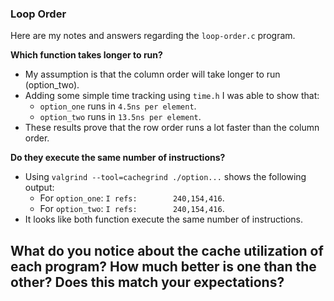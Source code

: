 ### Loop Order
Here are my notes and answers regarding the `loop-order.c` program.

**Which function takes longer to run?**
- My assumption is that the column order will take longer to run (option_two).
- Adding some simple time tracking using `time.h` I was able to show that:
	- `option_one` runs in `4.5ns per element`.
	- `option_two` runs in `13.5ns per element`.
- These results prove that the row order runs a lot faster than the column order.

**Do they execute the same number of instructions?**
- Using `valgrind --tool=cachegrind ./option...` shows the following output:
	- For `option_one`: `I refs:        240,154,416`.
	- For `option_two`: `I refs:        240,154,416`.
- It looks like both function execute the same number of instructions.

**What do you notice about the cache utilization of each program? How much better is one than the other? Does this match your expectations?**
- 
